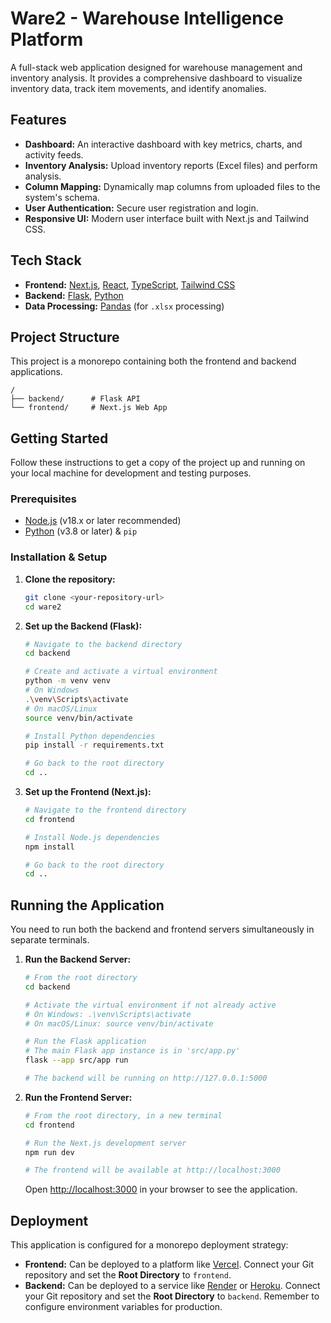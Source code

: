 # Ware2 - Warehouse Intelligence Platform

A full-stack web application designed for warehouse management and inventory analysis. It provides a comprehensive dashboard to visualize inventory data, track item movements, and identify anomalies.

## Features

-   **Dashboard:** An interactive dashboard with key metrics, charts, and activity feeds.
-   **Inventory Analysis:** Upload inventory reports (Excel files) and perform analysis.
-   **Column Mapping:** Dynamically map columns from uploaded files to the system's schema.
-   **User Authentication:** Secure user registration and login.
-   **Responsive UI:** Modern user interface built with Next.js and Tailwind CSS.

## Tech Stack

-   **Frontend:** [Next.js](https://nextjs.org/), [React](https://reactjs.org/), [TypeScript](https://www.typescriptlang.org/), [Tailwind CSS](https://tailwindcss.com/)
-   **Backend:** [Flask](https://flask.palletsprojects.com/), [Python](https://www.python.org/)
-   **Data Processing:** [Pandas](https://pandas.pydata.org/) (for `.xlsx` processing)

## Project Structure

This project is a monorepo containing both the frontend and backend applications.

```
/
├── backend/      # Flask API
└── frontend/     # Next.js Web App
```

## Getting Started

Follow these instructions to get a copy of the project up and running on your local machine for development and testing purposes.

### Prerequisites

-   [Node.js](https://nodejs.org/en/) (v18.x or later recommended)
-   [Python](https://www.python.org/downloads/) (v3.8 or later) & `pip`

### Installation & Setup

1.  **Clone the repository:**
    ```bash
    git clone <your-repository-url>
    cd ware2
    ```

2.  **Set up the Backend (Flask):**
    ```bash
    # Navigate to the backend directory
    cd backend

    # Create and activate a virtual environment
    python -m venv venv
    # On Windows
    .\venv\Scripts\activate
    # On macOS/Linux
    source venv/bin/activate

    # Install Python dependencies
    pip install -r requirements.txt

    # Go back to the root directory
    cd ..
    ```

3.  **Set up the Frontend (Next.js):**
    ```bash
    # Navigate to the frontend directory
    cd frontend

    # Install Node.js dependencies
    npm install
    
    # Go back to the root directory
    cd ..
    ```

## Running the Application

You need to run both the backend and frontend servers simultaneously in separate terminals.

1.  **Run the Backend Server:**
    ```bash
    # From the root directory
    cd backend

    # Activate the virtual environment if not already active
    # On Windows: .\venv\Scripts\activate
    # On macOS/Linux: source venv/bin/activate
    
    # Run the Flask application
    # The main Flask app instance is in 'src/app.py'
    flask --app src/app run
    
    # The backend will be running on http://127.0.0.1:5000
    ```

2.  **Run the Frontend Server:**
    ```bash
    # From the root directory, in a new terminal
    cd frontend

    # Run the Next.js development server
    npm run dev
    
    # The frontend will be available at http://localhost:3000
    ```
    Open [http://localhost:3000](http://localhost:3000) in your browser to see the application.

## Deployment

This application is configured for a monorepo deployment strategy:

-   **Frontend:** Can be deployed to a platform like [Vercel](https://vercel.com). Connect your Git repository and set the **Root Directory** to `frontend`.
-   **Backend:** Can be deployed to a service like [Render](https://render.com) or [Heroku](https://www.heroku.com/). Connect your Git repository and set the **Root Directory** to `backend`. Remember to configure environment variables for production. 